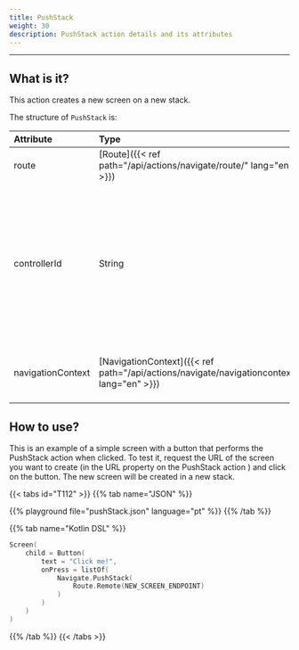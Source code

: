 ```yaml
---
title: PushStack
weight: 30
description: PushStack action details and its attributes
---
```


---

## What is it?

This action creates a new screen on a new stack.

The structure of ``PushStack`` is:

| **Attribute** | **Type** | Required | **Definition** |
| :------------ | :-------------------------------------------- | :---------: | :------------------ |
| route | [Route]({{< ref path="/api/actions/navigate/route/" lang="en" >}}) | ✓ | Navigation route. |
| controllerId | String | | The navigation controller id to use during the navigation action. If empty, the default navigation controller will be used instead. |
| navigationContext | ​[NavigationContext]({{< ref path="/api/actions/navigate/navigationcontext" lang="en" >}})​ | | Context to be saved on the target screen. |

## How to use?

This is an example of a simple screen with a button that performs the PushStack action when clicked. To test it, request the URL of the screen you want to create (in the URL property on the PushStack action ) and click on the button. The new screen will be created in a new stack.

{{< tabs id="T112" >}}
{{% tab name="JSON" %}}

<!-- json-playground:pushStack.json
{
  "_beagleComponent_" : "beagle:screenComponent",
  "child" : {
    "_beagleComponent_" : "beagle:button",
    "text" : "Click me!",
    "onPress" : [ {
      "_beagleAction_" : "beagle:pushStack",
        route: {
          url: NEW_SCREEN_ENDPOINT
        }
    } ]
  }
}
-->

{{% playground file="pushStack.json" language="pt" %}}
{{% /tab %}}

{{% tab name="Kotlin DSL" %}}

```kotlin
Screen(
    child = Button(
        text = "Click me!",
        onPress = listOf(
            Navigate.PushStack(
                Route.Remote(NEW_SCREEN_ENDPOINT)
            )
        )
    )
)
```

{{% /tab %}}
{{< /tabs >}}
